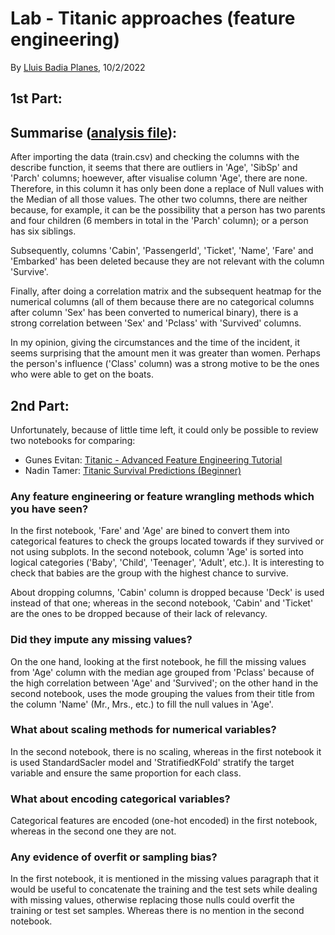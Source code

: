# Lab - Titanic approaches (feature engineering)

By [Lluis Badia Planes](https://github.com/lluis90badia), 10/2/2022

## 1st Part:

## Summarise ([analysis file](https://github.com/lluis90badia/lbadialabwork/blob/main/titanic/Titanic_10F.ipynb)):

After importing the data (train.csv) and checking the columns with the describe function, it seems that there are outliers in 'Age', 'SibSp' and 'Parch' columns; hoewever, after visualise column 'Age', there are none. Therefore, in this column it has only been done a replace of Null values with the Median of all those values. The other two columns, there are neither because, for example, it can be the possibility that a person has two parents and four children (6 members in total in the 'Parch' column); or a person has six siblings.

Subsequently, columns 'Cabin', 'PassengerId', 'Ticket', 'Name', 'Fare' and 'Embarked' has been deleted because they are not relevant with the column 'Survive'.

Finally, after doing a correlation matrix and the subsequent heatmap for the numerical columns (all of them because there are no categorical columns after column 'Sex' has been converted to numerical binary), there is a strong correlation between 'Sex' and 'Pclass' with 'Survived' columns.

In my opinion, giving the circumstances and the time of the incident, it seems surprising that the amount men it was greater than women. Perhaps the person's influence ('Class' column) was a strong motive to be the ones who were able to get on the boats.

## 2nd Part:

Unfortunately, because of little time left, it could only be possible to review two notebooks for comparing:

- Gunes Evitan: [Titanic - Advanced Feature Engineering Tutorial](https://www.kaggle.com/gunesevitan/titanic-advanced-feature-engineering-tutorial)
- Nadin Tamer: [Titanic Survival Predictions (Beginner)](https://www.kaggle.com/nadintamer/titanic-survival-predictions-beginner)

### Any feature engineering or feature wrangling methods which you have seen? 

In the first notebook, 'Fare' and 'Age' are bined to convert them into categorical features to check the groups located towards if they survived or not using subplots. In the second notebook, column 'Age' is sorted into logical categories ('Baby', 'Child', 'Teenager', 'Adult', etc.). It is interesting to check that babies are the group with the highest chance to survive.

About dropping columns, 'Cabin' column is dropped because 'Deck' is used instead of that one; whereas in the second notebook, 'Cabin' and 'Ticket' are the ones to be dropped because of their lack of relevancy.

### Did they impute any missing values? 

On the one hand, looking at the first notebook, he fill the missing values from 'Age' column with the median age grouped from 'Pclass' because of the high correlation between 'Age' and 'Survived'; on the other hand in the second notebook, uses the mode grouping the values from their title from the column 'Name' (Mr., Mrs., etc.) to fill the null values in 'Age'.

### What about scaling methods for numerical variables?

In the second notebook, there is no scaling, whereas in the first notebook it is used StandardSacler model and 'StratifiedKFold' stratify the target variable and ensure the same proportion for each class.

### What about encoding categorical variables?

Categorical features are encoded (one-hot encoded) in the first notebook, whereas in the second one they are not.

### Any evidence of overfit or sampling bias? 

In the first notebook, it is mentioned in the missing values paragraph that it would be useful to concatenate the training and the test sets while dealing with missing values, otherwise replacing those nulls could overfit the training or test set samples. Whereas there is no mention in the second notebook.
